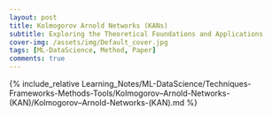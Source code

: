 ```yaml
---
layout: post
title: Kolmogorov Arnold Networks (KANs)
subtitle: Exploring the Theoretical Foundations and Applications
cover-img: /assets/img/Default_cover.jpg
tags: [ML-DataScience, Method, Paper]
comments: true
---
```


{% include_relative Learning_Notes/ML-DataScience/Techniques-Frameworks-Methods-Tools/Kolmogorov–Arnold-Networks-(KAN)/Kolmogorov–Arnold-Networks-(KAN).md %}
